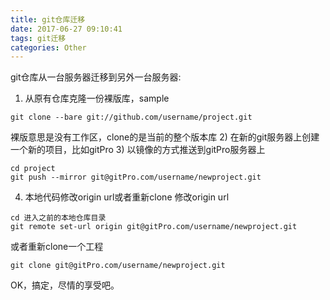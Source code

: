 ```yaml
---
title: git仓库迁移
date: 2017-06-27 09:10:41
tags: git迁移
categories: Other
---
```

git仓库从一台服务器迁移到另外一台服务器:
1) 从原有仓库克隆一份裸版库，sample

```
git clone --bare git://github.com/username/project.git
```
裸版意思是没有工作区，clone的是当前的整个版本库
2) 在新的git服务器上创建一个新的项目，比如gitPro
3) 以镜像的方式推送到gitPro服务器上

```
cd project
git push --mirror git@gitPro.com/username/newproject.git
```
4) 本地代码修改origin url或者重新clone
修改origin url

```
cd 进入之前的本地仓库目录
git remote set-url origin git@gitPro.com/username/newproject.git
```
或者重新clone一个工程
```
git clone git@gitPro.com/username/newproject.git
```
OK，搞定，尽情的享受吧。